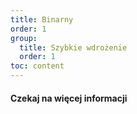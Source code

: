 ```yaml
---
title: Binarny
order: 1
group:
  title: Szybkie wdrożenie
  order: 1
toc: content
---
```


#### Czekaj na więcej informacji

